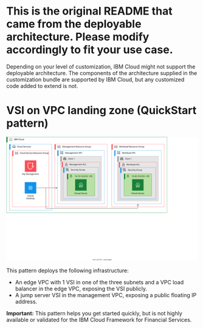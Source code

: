 # This is the original README that came from the deployable architecture. Please modify accordingly to fit your use case.

Depending on your level of customization, IBM Cloud might not support the deployable architecture. The components of the architecture supplied in the customization bundle are supported by IBM Cloud, but any customized code added to extend is not.

# VSI on VPC landing zone (QuickStart pattern)

![Architecture diagram for the QuickStart variation of VSI on VPC landing zone](https://raw.githubusercontent.com/terraform-ibm-modules/terraform-ibm-landing-zone/main/reference-architectures/vsi-quickstart.drawio.svg)

This pattern deploys the following infrastructure:

- An edge VPC with 1 VSI in one of the three subnets and a VPC load balancer in the edge VPC, exposing the VSI publicly.
- A jump server VSI in the management VPC, exposing a public floating IP address.

**Important:** This pattern helps you get started quickly, but is not highly available or validated for the IBM Cloud Framework for Financial Services.
